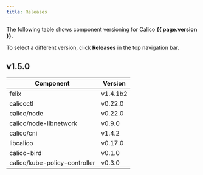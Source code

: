 ```yaml
---
title: Releases
---
```


The following table shows component versioning for Calico  **{{ page.version }}**.

To select a different version, click **Releases** in the top navigation bar.

## v1.5.0

| Component                     | Version  |
|-------------------------------|----------|
| felix                         | v1.4.1b2 |
| calicoctl                     | v0.22.0  |
| calico/node                   | v0.22.0  |
| calico/node-libnetwork        | v0.9.0   |
| calico/cni                    | v1.4.2   |
| libcalico                     | v0.17.0  |
| calico-bird                   | v0.1.0   |
| calico/kube-policy-controller | v0.3.0   |
